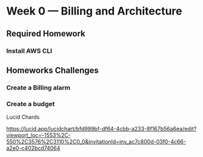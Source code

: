 # Week 0 — Billing and Architecture

## Required Homework

### Install AWS CLI


## Homeworks Challenges

### Create a Billing alarm

### Create a budget
Lucid  Chards 

https://lucid.app/lucidchart/bfd999bf-df64-4cbb-a233-8f167b56a6ea/edit?viewport_loc=-1553%2C-550%2C3576%2C3110%2C0_0&invitationId=inv_ac7c800d-03f0-4c66-a2e0-c402bcd74064


